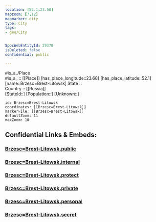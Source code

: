 ```yaml
---
location: [52.1,23.68] 
mapzoom: [7,12] 
mapmarker: city 
type: City
tags:
- geo/City


SpocWebEntityId: 29378
isDeleted: false
confidential: public

---
```

#is_a_/Place  
#is_a_ :: [[Place]] 
[has_place_longitude::23.68] 
[has_place_latitude::52.1] 
[name::Brzesc=Brest-Litowsk] 
State ::  
Country :: [[Russia]]  
[StateId::] 
[Population::] 
[Unknown::] 


```leaflet
id: Brzesc=Brest-Litowsk
coordinates: [[Brzesc=Brest-Litowsk]] 
markerFile: [[Brzesc=Brest-Litowsk]] 
defaultZoom: 11 
maxZoom: 18
```


## Confidential Links & Embeds: 

### [Brzesc=Brest-Litowsk.public](/_public/\Earth\Continent\Europe\Europe~East\Belarus\Oblasts~Belarus\Brest\CityBrzesc=Brest-Litowsk.public.md) 

### [Brzesc=Brest-Litowsk.internal](/_internal/\Earth\Continent\Europe\Europe~East\Belarus\Oblasts~Belarus\Brest\CityBrzesc=Brest-Litowsk.internal.md) 

### [Brzesc=Brest-Litowsk.protect](/_protect/\Earth\Continent\Europe\Europe~East\Belarus\Oblasts~Belarus\Brest\CityBrzesc=Brest-Litowsk.protect.md) 

### [Brzesc=Brest-Litowsk.private](/_private/\Earth\Continent\Europe\Europe~East\Belarus\Oblasts~Belarus\Brest\CityBrzesc=Brest-Litowsk.private.md) 

### [Brzesc=Brest-Litowsk.personal](/_personal/\Earth\Continent\Europe\Europe~East\Belarus\Oblasts~Belarus\Brest\CityBrzesc=Brest-Litowsk.personal.md) 

### [Brzesc=Brest-Litowsk.secret](/_secret/\Earth\Continent\Europe\Europe~East\Belarus\Oblasts~Belarus\Brest\CityBrzesc=Brest-Litowsk.secret.md)

